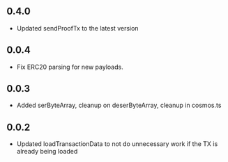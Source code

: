 ## 0.4.0

-   Updated sendProofTx to the latest version

## 0.0.4

-   Fix ERC20 parsing for new payloads.

## 0.0.3

-   Added serByteArray, cleanup on deserByteArray, cleanup in cosmos.ts

## 0.0.2

-   Updated loadTransactionData to not do unnecessary work if the TX is already being loaded
